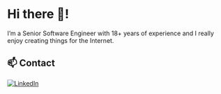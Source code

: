 # Hi there 👋!

I’m a Senior Software Engineer with 18+ years of experience and I really enjoy creating things for the Internet.

## 📫 Contact

[![LinkedIn](https://img.shields.io/badge/LinkedIn-%230077B5.svg?logo=linkedin&logoColor=white&style=for-the-badge)](https://www.linkedin.com/in/emaraschio/)
